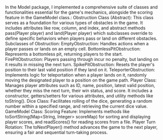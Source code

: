 In the Model package, I implemented a comprehensive suite of classes and functionalities essential for the game's mechanics, alongside the scoring feature in the GameModel class.: Obstruction Class (Abstract): 
This class serves as a foundation for various types of obstacles in the game. It includes attributes like row, column, and index, and abstract methods pass(Player player) and land(Player player) which subclasses override to define specific behaviors when players pass or land on different obstacles. 
Subclasses of Obstruction: 
EmptyObstruction: Handles actions when a player passes or lands on an empty cell. BottomlessPitObstruction: Represents a bottomless pit, returning players to the start. FirePitObstruction: Players passing through incur no penalty, but landing on it results in missing the next turn. 
SpikePitObstruction: Resets the player's position to their last valid position if they land on it. 
TeleporterObstruction: Implements logic for teleportation when a player lands on it, randomly moving the designated player to a position on the game path. 
Player Class: 
Manages player attributes such as ID, name, position, latest valid position, whether they miss the next turn, their win status, and score. It includes a constructor, getters/setters for various attributes, and utility methods like toString().
Dice Class: Facilitates rolling of the dice, generating a random number within a specified range, and retrieving the current dice value. 
GameModel Class: 
Scoring Feature: Implements methods like toSortString(Map<String, Integer> scoreMap) for sorting and displaying player scores, and readScores() for reading scores from a file. Player Turn Rotation: The toNextPlayer() method advances the game to the next player, ensuring a fair and sequential turn-taking process.
